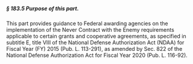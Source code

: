 ##### § 183.5 Purpose of this part. #####

This part provides guidance to Federal awarding agencies on the implementation of the Never Contract with the Enemy requirements applicable to certain grants and cooperative agreements, as specified in subtitle E, title VIII of the National Defense Authorization Act (NDAA) for Fiscal Year (FY) 2015 (Pub. L. 113-291), as amended by Sec. 822 of the National Defense Authorization Act for Fiscal Year 2020 (Pub. L. 116-92).